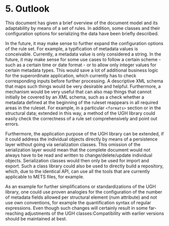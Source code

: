 # 5. Outlook

This document has given a brief overview of the document model and its adaptability by means of a set of rules. In addition, some classes and their configuration options for serializing the data have been briefly described.

In the future, it may make sense to further expand the configuration options of the rule set. For example, a typification of metadata values is conceivable. Currently, a metadata value is only considered a string. In the future, it may make sense for some use cases to follow a certain scheme - such as a certain time or date format - or to allow only integer values for certain metadata types. This would save a lot of additional business logic for the superordinate application, which currently has to check corresponding inputs before further processing. A descriptive XML schema that maps such things would be very desirable and helpful. Furthermore, a mechanism would be very useful that can also map things that cannot initially be covered by an XML schema, such as a check whether a metadata defined at the beginning of the ruleset reappears in all required areas in the ruleset. For example, in a particular `<formats>` section or in the structural data; extended in this way, a method of the UGH library could easily check the correctness of a rule set comprehensively and point out errors.

Furthermore, the application purpose of the UGH library can be extended, if it could address the individual objects directly by means of a persistence layer without going via serialization classes. This omission of the serialization layer would mean that the complete document would not always have to be read and written to change/delete/update individual objects. Serialization classes would then only be used for import and export. Such a class library could also be used to directly build a repository, which, due to the identical API, can use all the tools that are currently applicable to METS files, for example.

As an example for further simplifications or standardizations of the UGH library, one could use proven analogies for the configuration of the number of metadata fields allowed per structural element \(num attribute\) and not use own conventions, for example the quantification syntax of regular expressions. Even though such changes will certainly result in some far-reaching adjustments of the UGH classes:Compatibility with earlier versions should be maintained at best.

